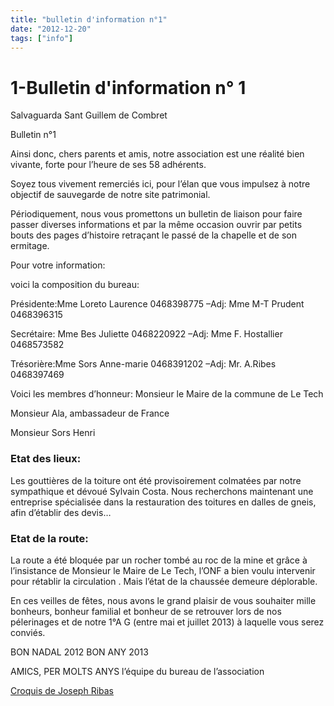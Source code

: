 ```yaml
---
title: "bulletin d'information n°1"
date: "2012-12-20"
tags: ["info"]
---
```


# 1-Bulletin d'information n° 1

Salvaguarda Sant Guillem de Combret

Bulletin n°1

Ainsi donc, chers parents et amis, notre association est une réalité bien vivante, forte pour l’heure de ses 58 adhérents.

Soyez tous vivement remerciés ici, pour l’élan que vous impulsez à notre objectif de sauvegarde de notre site patrimonial.

Périodiquement, nous vous promettons un bulletin de liaison pour faire passer diverses informations et par la même occasion ouvrir par petits bouts des pages d’histoire retraçant le passé de la chapelle et de son ermitage.

Pour votre information:

voici la composition du bureau:

Présidente:Mme Loreto Laurence 0468398775
–Adj: Mme M-T Prudent 0468396315

Secrétaire: Mme Bes Juliette 0468220922
–Adj: Mme F. Hostallier 0468573582

Trésorière:Mme Sors Anne-marie 0468391202
–Adj: Mr. A.Ribes 0468397469

Voici les membres d’honneur:
Monsieur le Maire de la commune de Le Tech

Monsieur Ala, ambassadeur de France

Monsieur Sors Henri

### Etat des lieux:

Les gouttières de la toiture ont été provisoirement colmatées par notre sympathique et dévoué Sylvain Costa. Nous recherchons maintenant une entreprise spécialisée dans la restauration des toitures en dalles de gneis, afin d’établir des devis…

### Etat de la route:

La route a été bloquée par un rocher tombé au roc de la mine et grâce à l’insistance de Monsieur le Maire de Le Tech, l’ONF a bien voulu intervenir pour rétablir la circulation . Mais l’état de la chaussée demeure déplorable.

En ces veilles de fêtes, nous avons le grand plaisir de vous souhaiter mille bonheurs, bonheur familial et bonheur de se retrouver lors de nos pélerinages et de notre 1°A G (entre mai et juillet 2013) à laquelle vous serez conviés.

BON NADAL 2012 BON ANY 2013

AMICS, PER MOLTS ANYS
l’équipe du bureau de l’association

<a href="croquis%20de%20Joseph%20Ribas"> Croquis de Joseph Ribas </a>
